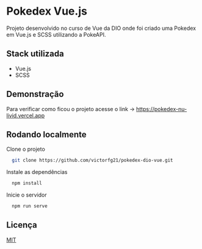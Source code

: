 
# Pokedex Vue.js

Projeto desenvolvido no curso de Vue da DIO onde foi criado uma Pokedex em Vue.js e SCSS utilizando a PokeAPI.


## Stack utilizada

- Vue.js
- SCSS

## Demonstração

Para verificar como ficou o projeto acesse o link -> https://pokedex-nu-livid.vercel.app


## Rodando localmente

Clone o projeto

```bash
  git clone https://github.com/victorfg21/pokedex-dio-vue.git
```

Instale as dependências

```bash
  npm install
```

Inicie o servidor

```bash
  npm run serve
```


## Licença

[MIT](https://choosealicense.com/licenses/mit/)


